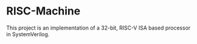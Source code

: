# RISC-Machine
This project is an implementation of a 32-bit, RISC-V ISA based processor in SystemVerilog.
